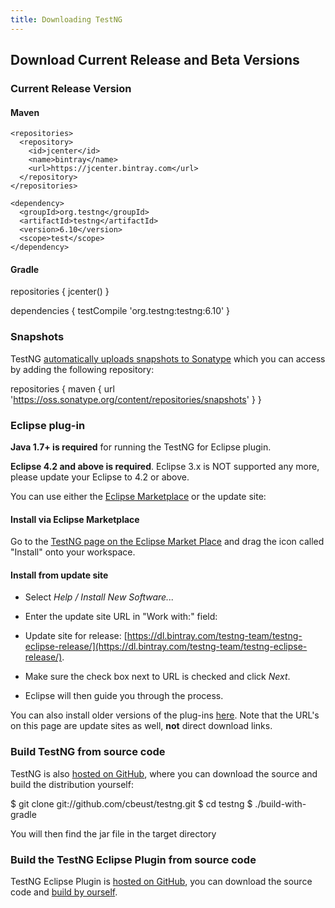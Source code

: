 ```yaml
---
title: Downloading TestNG
---
```


Download Current Release and Beta Versions
------------------

### Current Release Version

#### Maven

    <repositories>
      <repository>
        <id>jcenter</id>
        <name>bintray</name>
        <url>https://jcenter.bintray.com</url>
      </repository>
    </repositories>

    <dependency>
      <groupId>org.testng</groupId>
      <artifactId>testng</artifactId>
      <version>6.10</version>
      <scope>test</scope>
    </dependency>

#### Gradle

repositories {
    jcenter()
}

dependencies {
    testCompile 'org.testng:testng:6.10'
}

### Snapshots

TestNG [automatically uploads snapshots to Sonatype](https://oss.sonatype.org/content/repositories/snapshots/org/testng/testng/) which you can access by adding the following repository:

repositories {
    maven {
        url 'https://oss.sonatype.org/content/repositories/snapshots'
    }
}

### Eclipse plug-in

**Java 1.7+ is required** for running the TestNG for Eclipse plugin.

**Eclipse 4.2 and above is required**. Eclipse 3.x is NOT supported any more, please update your Eclipse to 4.2 or above.

You can use either the [Eclipse Marketplace](https://marketplace.eclipse.org/content/testng-eclipse) or the update site:

#### Install via Eclipse Marketplace

Go to the [TestNG page on the Eclipse Market Place](https://marketplace.eclipse.org/content/testng-eclipse) and drag the icon called "Install" onto your workspace.

#### Install from update site

*   Select _Help / Install New Software..._
*   Enter the update site URL in "Work with:" field:

*   Update site for release: [https://dl.bintray.com/testng-team/testng-eclipse-release/](https://dl.bintray.com/testng-team/testng-eclipse-release/).

*   Make sure the check box next to URL is checked and click _Next_.
*   Eclipse will then guide you through the process.

You can also install older versions of the plug-ins [here](https://beust.com/eclipse-old). Note that the URL's on this page are update sites as well, **not** direct download links.

### Build TestNG from source code

TestNG is also [hosted on GitHub](https://github.com/cbeust/testng), where you can download the source and build the distribution yourself:

$ git clone git://github.com/cbeust/testng.git
$ cd testng
$ ./build-with-gradle

You will then find the jar file in the target directory

### Build the TestNG Eclipse Plugin from source code

TestNG Eclipse Plugin is [hosted on GitHub](https://github.com/cbeust/testng-eclipse), you can download the source code and [build by ourself](https://github.com/cbeust/testng-eclipse/blob/master/README.md#building).